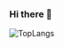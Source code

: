 ### Hi there 👋

![TopLangs](https://github-readme-stats.vercel.app/api/top-langs/?username=fabiohigoralm&layout=compact&show_icons=true&theme=dark)



<!--
**fabiohigoralm/fabiohigoralm** is a ✨ _special_ ✨ repository because its `README.md` (this file) appears on your GitHub profile.

Here are some ideas to get you started:

- 🔭 I’m currently working on ...
- 🌱 I’m currently learning ...
- 👯 I’m looking to collaborate on ...
- 🤔 I’m looking for help with ...
- 💬 Ask me about ...
- 📫 How to reach me: ...
- 😄 Pronouns: ...
- ⚡ Fun fact: ...
-->
